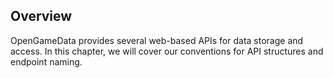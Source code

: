 ## Overview

OpenGameData provides several web-based APIs for data storage and access.
In this chapter, we will cover our conventions for API structures and endpoint naming.
